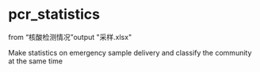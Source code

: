 # pcr_statistics
from “核酸检测情况”output "采样.xlsx"

Make statistics on emergency sample delivery and classify the community at the same time
